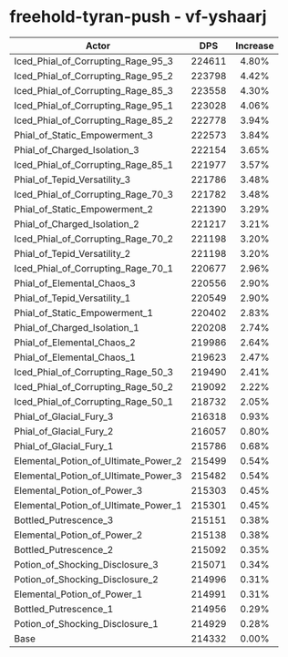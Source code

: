# freehold-tyran-push - vf-yshaarj
| Actor | DPS | Increase |
|---|:---:|:---:|
|Iced_Phial_of_Corrupting_Rage_95_3|224611|4.80%|
|Iced_Phial_of_Corrupting_Rage_95_2|223798|4.42%|
|Iced_Phial_of_Corrupting_Rage_85_3|223558|4.30%|
|Iced_Phial_of_Corrupting_Rage_95_1|223028|4.06%|
|Iced_Phial_of_Corrupting_Rage_85_2|222778|3.94%|
|Phial_of_Static_Empowerment_3|222573|3.84%|
|Phial_of_Charged_Isolation_3|222154|3.65%|
|Iced_Phial_of_Corrupting_Rage_85_1|221977|3.57%|
|Phial_of_Tepid_Versatility_3|221786|3.48%|
|Iced_Phial_of_Corrupting_Rage_70_3|221782|3.48%|
|Phial_of_Static_Empowerment_2|221390|3.29%|
|Phial_of_Charged_Isolation_2|221217|3.21%|
|Iced_Phial_of_Corrupting_Rage_70_2|221198|3.20%|
|Phial_of_Tepid_Versatility_2|221198|3.20%|
|Iced_Phial_of_Corrupting_Rage_70_1|220677|2.96%|
|Phial_of_Elemental_Chaos_3|220556|2.90%|
|Phial_of_Tepid_Versatility_1|220549|2.90%|
|Phial_of_Static_Empowerment_1|220402|2.83%|
|Phial_of_Charged_Isolation_1|220208|2.74%|
|Phial_of_Elemental_Chaos_2|219986|2.64%|
|Phial_of_Elemental_Chaos_1|219623|2.47%|
|Iced_Phial_of_Corrupting_Rage_50_3|219490|2.41%|
|Iced_Phial_of_Corrupting_Rage_50_2|219092|2.22%|
|Iced_Phial_of_Corrupting_Rage_50_1|218732|2.05%|
|Phial_of_Glacial_Fury_3|216318|0.93%|
|Phial_of_Glacial_Fury_2|216057|0.80%|
|Phial_of_Glacial_Fury_1|215786|0.68%|
|Elemental_Potion_of_Ultimate_Power_2|215499|0.54%|
|Elemental_Potion_of_Ultimate_Power_3|215482|0.54%|
|Elemental_Potion_of_Power_3|215303|0.45%|
|Elemental_Potion_of_Ultimate_Power_1|215301|0.45%|
|Bottled_Putrescence_3|215151|0.38%|
|Elemental_Potion_of_Power_2|215138|0.38%|
|Bottled_Putrescence_2|215092|0.35%|
|Potion_of_Shocking_Disclosure_3|215071|0.34%|
|Potion_of_Shocking_Disclosure_2|214996|0.31%|
|Elemental_Potion_of_Power_1|214991|0.31%|
|Bottled_Putrescence_1|214956|0.29%|
|Potion_of_Shocking_Disclosure_1|214929|0.28%|
|Base|214332|0.00%|
